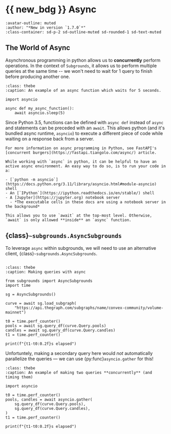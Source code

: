 # {{ new_bdg }} Async

```{article-info}
:avatar-outline: muted
:author: "*New in version `1.7.0`*"
:class-container: sd-p-2 sd-outline-muted sd-rounded-1 sd-text-muted
```

## The World of Async

Asynchronous programming in python allows us to **concurrently** perform operations. In the context of `Subgrounds`, it allows us to perform multiple queries at the same time -- we won't need to wait for 1 query to finish before producing another one.

```{code-block} python
:class: thebe
:caption: An example of an async function which waits for 5 seconds.

import asyncio

async def my_async_function():
    await asyncio.sleep(5)
```

Since Python 3.5, functions can be defined with `async def` instead of `async` and statements can be preceded with an `await`. This allows python (and it's bundled async runtime, `asyncio`) to execute a different piece of code while waiting on a response back from a server.

```{note}
For more information on async programming in Python, see FastAPI's [concurrent burgers](https://fastapi.tiangolo.com/async/) article.
```

```{hint}
While working with `async` in python, it can be helpful to have an active async environment. An easy way to do so, is to run your code in a:

- [`python -m asyncio`](https://docs.python.org/3.11/library/asyncio.html#module-asyncio) shell
- An [`IPython`](https://ipython.readthedocs.io/en/stable/) shell
- A [Jupyter](https://jupyter.org) notebook server
  - *The executable cells in these docs are using a notebook server in the background*

This allows you to use `await` at the top-most level. Otherwise, `await` is only allowed **inside** an `async` function.
```

## {class}`~subgrounds.AsyncSubgrounds`

To leverage `async` within subgrounds, we will need to use an alternative client, {class}`~subgrounds.AsyncSubgrounds`.

```{thebe-button}
```

```{code-block} python
:class: thebe
:caption: Making queries with async

from subgrounds import AsyncSubgrounds
import time

sg = AsyncSubgrounds()

curve = await sg.load_subgraph(
    "https://api.thegraph.com/subgraphs/name/convex-community/volume-mainnet")

t0 = time.perf_counter()
pools = await sg.query_df(curve.Query.pools)
candles = await sg.query_df(curve.Query.candles)
t1 = time.perf_counter()

print(f"{t1-t0:0.2f}s elapsed")
```

Unfortuntely, making a secondary query here would *not* automatically parallelize the queries — we can use {py:func}`asyncio.gather` for this!

```{code-block} python
:class: thebe
:caption: An example of making two queries **concurrently** (and timing them)

import asyncio

t0 = time.perf_counter()
pools, candles = await asyncio.gather(
    sg.query_df(curve.Query.pools), 
    sg.query_df(curve.Query.candles),
)
t1 = time.perf_counter()

print(f"{t1-t0:0.2f}s elapsed")
```

